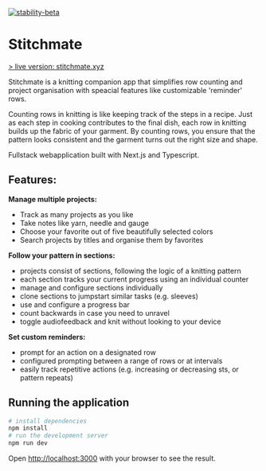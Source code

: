 [![stability-beta](https://img.shields.io/badge/stability-beta-33bbff.svg)](https://github.com/mkenney/software-guides/blob/master/STABILITY-BADGES.md#beta)

# Stitchmate

[> live version: stitchmate.xyz](https://stitchmate.xyz)

Stitchmate is a knitting companion app that simplifies row counting and project organisation with speacial features like customizable 'reminder' rows.

Counting rows in knitting is like keeping track of the steps in a recipe. Just as each step in cooking contributes to the final dish, each row in knitting builds up the fabric of your garment. By counting rows, you ensure that the pattern looks consistent and the garment turns out the right size and shape.

Fullstack webapplication built with Next.js and Typescript.

## Features:

**Manage multiple projects:**

- Track as many projects as you like
- Take notes like yarn, needle and gauge
- Choose your favorite out of five beautifully selected colors
- Search projects by titles and organise them by favorites
  <br>

**Follow your pattern in sections:**

- projects consist of sections, following the logic of a knitting pattern
- each section tracks your current progress using an individual counter
- manage and configure sections individually
- clone sections to jumpstart similar tasks (e.g. sleeves)
- use and configure a progress bar
- count backwards in case you need to unravel
- toggle audiofeedback and knit without looking to your device
  <br>

**Set custom reminders:**

- prompt for an action on a designated row
- configured prompting between a range of rows or at intervals
- easily track repetitive actions (e.g. increasing or decreasing sts, or pattern repeats)

## Running the application

```bash
# install dependencies
npm install
# run the development server
npm run dev
```

Open [http://localhost:3000](http://localhost:3000) with your browser to see the result.

